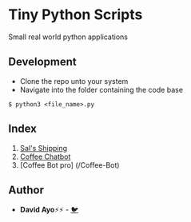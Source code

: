 # Tiny Python Scripts
Small real world python applications

## Development
* Clone the repo unto your system
* Navigate into the folder containing the code base

```
$ python3 <file_name>.py
```

## Index
1. [Sal's Shipping](/Sals-Shipping.py)
2. [Coffee Chatbot](/Coffee-Chatbot.py)
3. [Coffee Bot pro] (/Coffee-Bot)

## Author
* **David Ayo**⚡⚡ - [🐦](https://twitter.com/dqve__)
